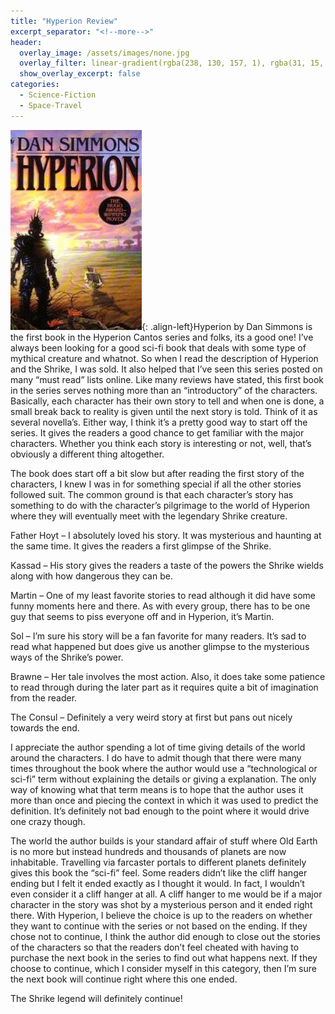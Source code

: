 ```yaml
---
title: "Hyperion Review"
excerpt_separator: "<!--more-->"
header:
  overlay_image: /assets/images/none.jpg
  overlay_filter: linear-gradient(rgba(238, 130, 157, 1), rgba(31, 15, 12, 1))
  show_overlay_excerpt: false
categories:
  - Science-Fiction
  - Space-Travel
---
```

![hyperion-cover](/assets/images/hyperion.jpg){: .align-left}Hyperion by Dan Simmons is the first book in the Hyperion Cantos series and folks, its a good one! I’ve always been looking for a good sci-fi book that deals with some type of mythical creature and whatnot. So when I read the description of Hyperion and the Shrike, I was sold. It also helped that I’ve seen this series posted on many “must read” lists online. Like many reviews have stated, this first book in the series serves nothing more than an “introductory” of the characters. Basically, each character has their own story to tell and when one is done, a small break back to reality is given until the next story is told. Think of it as several novella’s. Either way, I think it’s a pretty good way to start off the series. It gives the readers a good chance to get familiar with the major characters. Whether you think each story is interesting or not, well, that’s obviously a different thing altogether.

The book does start off a bit slow but after reading the first story of the characters, I knew I was in for something special if all the other stories followed suit. The common ground is that each character’s story has something to do with the character’s pilgrimage to the world of Hyperion where they will eventually meet with the legendary Shrike creature.

Father Hoyt – I absolutely loved his story. It was mysterious and haunting at the same time. It gives the readers a first glimpse of the Shrike.

Kassad – His story gives the readers a taste of the powers the Shrike wields along with how dangerous they can be.

Martin – One of my least favorite stories to read although it did have some funny moments here and there. As with every group, there has to be one guy that seems to piss everyone off and in Hyperion, it’s Martin.

Sol – I’m sure his story will be a fan favorite for many readers. It’s sad to read what happened but does give us another glimpse to the mysterious ways of the Shrike’s power.

Brawne – Her tale involves the most action. Also, it does take some patience to read through during the later part as it requires quite a bit of imagination from the reader.

The Consul – Definitely a very weird story at first but pans out nicely towards the end.

I appreciate the author spending a lot of time giving details of the world around the characters. I do have to admit though that there were many times throughout the book where the author would use a “technological or sci-fi” term without explaining the details or giving a explanation. The only way of knowing what that term means is to hope that the author uses it more than once and piecing the context in which it was used to predict the definition. It’s definitely not bad enough to the point where it would drive one crazy though.

The world the author builds is your standard affair of stuff where Old Earth is no more but instead hundreds and thousands of planets are now inhabitable. Travelling via farcaster portals to different planets definitely gives this book the “sci-fi” feel. Some readers didn’t like the cliff hanger ending but I felt it ended exactly as I thought it would. In fact, I wouldn’t even consider it a cliff hanger at all. A cliff hanger to me would be if a major character in the story was shot by a mysterious person and it ended right there. With Hyperion, I believe the choice is up to the readers on whether they want to continue with the series or not based on the ending. If they chose not to continue, I think the author did enough to close out the stories of the characters so that the readers don’t feel cheated with having to purchase the next book in the series to find out what happens next. If they choose to continue, which I consider myself in this category, then I’m sure the next book will continue right where this one ended.

The Shrike legend will definitely continue!